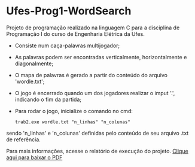 # Ufes-Prog1-WordSearch

Projeto de programação realizado na linguagem C para a disciplina de Programação I do curso de Engenharia Elétrica da Ufes.

- Consiste num caça-palavras multijogador;
- As palavras podem ser encontradas verticalmente, horizontalmente e diagonalmente;
- O mapa de palavras é gerado a partir do conteúdo do arquivo 'wordle.txt';
- O jogo é encerrado quando um dos jogadores realizar o imput '.', indicando o fim da partida;
- Para rodar o jogo, inicialize o comando no cmd:

      trab2.exe wordle.txt "n_linhas" "n_colunas"

sendo 'n_linhas' e 'n_colunas' definidas pelo conteúdo de seu arquivo .txt de referência.


Para mais informações, acesse o relatório de execução do projeto.
[Clique aqui para baixar o PDF](https://github.com/AntonioSTO/Ufes-Prog1-WordSearch/blob/32fcf0cda44355526dd3ac62274af51de7955930/Relato%CC%81rio%20-%20T2.pdf)

